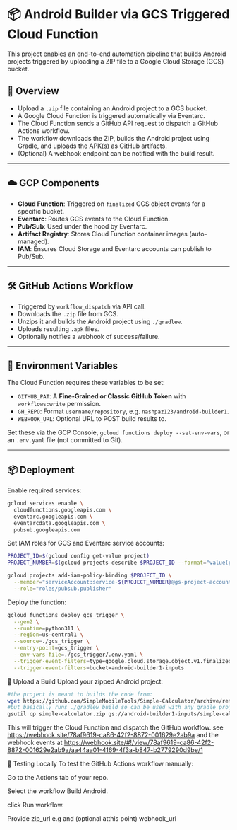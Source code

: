 # 📦 Android Builder via GCS Triggered Cloud Function

This project enables an end-to-end automation pipeline that builds Android projects triggered by uploading a ZIP file to a Google Cloud Storage (GCS) bucket.

## 🚀 Overview

- Upload a `.zip` file containing an Android project to a GCS bucket.
- A Google Cloud Function is triggered automatically via Eventarc.
- The Cloud Function sends a GitHub API request to dispatch a GitHub Actions workflow.
- The workflow downloads the ZIP, builds the Android project using Gradle, and uploads the APK(s) as GitHub artifacts.
- (Optional) A webhook endpoint can be notified with the build result.

---

## ☁️ GCP Components

- **Cloud Function**: Triggered on `finalized` GCS object events for a specific bucket.
- **Eventarc**: Routes GCS events to the Cloud Function.
- **Pub/Sub**: Used under the hood by Eventarc.
- **Artifact Registry**: Stores Cloud Function container images (auto-managed).
- **IAM**: Ensures Cloud Storage and Eventarc accounts can publish to Pub/Sub.

---

## 🛠️ GitHub Actions Workflow

- Triggered by `workflow_dispatch` via API call.
- Downloads the `.zip` file from GCS.
- Unzips it and builds the Android project using `./gradlew`.
- Uploads resulting `.apk` files.
- Optionally notifies a webhook of success/failure.

---

## 🔐 Environment Variables

The Cloud Function requires these variables to be set:

- `GITHUB_PAT`: A **Fine-Grained or Classic GitHub Token** with `workflows:write` permission.
- `GH_REPO`: Format `username/repository`, e.g. `nashpaz123/android-builder1`.
- `WEBHOOK_URL`: Optional URL to POST build results to.

Set these via the GCP Console, `gcloud functions deploy --set-env-vars`, or an `.env.yaml` file (not committed to Git).

---

## 📦 Deployment

Enable required services:

```bash
gcloud services enable \
  cloudfunctions.googleapis.com \
  eventarc.googleapis.com \
  eventarcdata.googleapis.com \
  pubsub.googleapis.com
```
Set IAM roles for GCS and Eventarc service accounts:

```bash
PROJECT_ID=$(gcloud config get-value project)
PROJECT_NUMBER=$(gcloud projects describe $PROJECT_ID --format="value(projectNumber)")

gcloud projects add-iam-policy-binding $PROJECT_ID \
  --member="serviceAccount:service-${PROJECT_NUMBER}@gs-project-accounts.iam.gserviceaccount.com" \
  --role="roles/pubsub.publisher"
```

Deploy the function:

```bash
gcloud functions deploy gcs_trigger \
  --gen2 \
  --runtime=python311 \
  --region=us-central1 \
  --source=./gcs_trigger \
  --entry-point=gcs_trigger \
  --env-vars-file=./gcs_trigger/.env.yaml \
  --trigger-event-filters=type=google.cloud.storage.object.v1.finalized \
  --trigger-event-filters=bucket=android-builder1-inputs

```
📁 Upload a Build
Upload your zipped Android project:

```bash
#the project is meant to builds the code from:
wget https://github.com/SimpleMobileTools/Simple-Calculator/archive/refs/heads/master.zip -O simple-calculator.zip
#but basically runs ./gradlew build so can be used with any gradle project 
gsutil cp simple-calculator.zip gs://android-builder1-inputs/simple-calculator-$(date +%s).zip
```
This will trigger the Cloud Function and dispatch the GitHub workflow. see https://webhook.site/78af9619-ca86-42f2-8872-001629e2ab9a and the webhook events at https://webhook.site/#!/view/78af9619-ca86-42f2-8872-001629e2ab9a/aa44aa01-4169-4f3a-b847-b2779290d9be/1

🧪 Testing Locally
To test the GitHub Actions workflow manually:

Go to the Actions tab of your repo.

Select the workflow Build Android.

click Run workflow.

Provide zip_url e.g and (optional atthis point) webhook_url 

